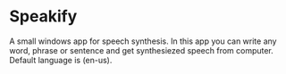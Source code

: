 # Speakify
A small windows app for speech synthesis.
In this app you can write any word, phrase or sentence and get synthesiezed speech from computer.
Default language is (en-us).
